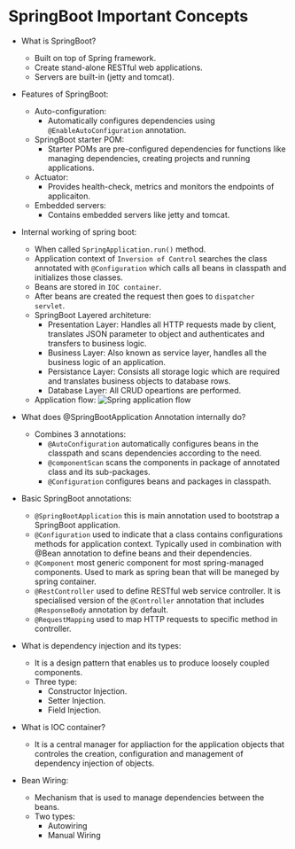 # SpringBoot Important Concepts

- What is SpringBoot?
    - Built on top of Spring framework.
    - Create stand-alone RESTful web applications.
    - Servers are built-in (jetty and tomcat).

- Features of SpringBoot:
    - Auto-configuration:
        - Automatically configures dependencies using `@EnableAutoConfiguration` annotation.
    - SpringBoot starter POM:
        - Starter POMs are pre-configured dependencies for functions like managing dependencies, creating projects and running applications.
    - Actuator:
        - Provides health-check, metrics and monitors the endpoints of applicaiton.
    - Embedded servers:
        - Contains embedded servers like jetty and tomcat.

- Internal working of spring boot:
    - When called `SpringApplication.run()` method.
    - Application context of `Inversion of Control` searches the class annotated with `@Configuration` which calls all beans in classpath and initializes those classes.
    - Beans are stored in `IOC container`.
    - After beans are created the request then goes to `dispatcher servlet`.
    - SpringBoot Layered architeture:
        - Presentation Layer:
            Handles all HTTP requests made by client, translates JSON parameter to object and authenticates and transfers to business logic.
        - Business Layer:
            Also known as service layer, handles all the business logic of an application.
        - Persistance Layer:
            Consists all storage logic which are required and translates business objects to database rows.
        - Database Layer:
            All CRUD opeartions are performed.
    - Application flow:
        ![Spring application flow](image.png)

- What does @SpringBootApplication Annotation internally do?
    - Combines 3 annotations:
        - `@AutoConfiguration` automatically configures beans in the classpath and scans dependencies according to the need.
        - `@componentScan` scans the components in package of annotated class and its sub-packages.
        - `@Configuration` configures beans and packages in classpath.

- Basic SpringBoot annotations:
    - `@SpringBootApplication` this is main annotation used to bootstrap a SpringBoot application.
    - `@Configuration` used to indicate that a class contains configurations methods for application context. Typically used in combination with @Bean annotation to define beans and their dependencies.
    - `@Component` most generic component for most spring-managed components. Used to mark as spring bean that will be maneged by spring container.
    - `@RestController` used to define RESTful web service controller. It is specialised version of the `@Controller` annotation that includes `@ResponseBody` annotation by default.
    - `@RequestMapping` used to map HTTP requests to specific method in controller.

- What is dependency injection and its types:
    - It is a design pattern that enables us to produce loosely coupled components.
    - Three type:
        - Constructor Injection.
        - Setter Injection.
        - Field Injection.

- What is IOC container?
    - It is a central manager for appliaction for the application objects that controles the creation, configuration and management of dependency injection of objects.

- Bean Wiring:
    - Mechanism that is used to manage dependencies between the beans.
    - Two types:
        - Autowiring
        - Manual Wiring